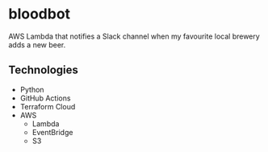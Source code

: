 # bloodbot

AWS Lambda that notifies a Slack channel when my favourite local brewery adds a
new beer.

## Technologies
- Python
- GitHub Actions
- Terraform Cloud
- AWS
  - Lambda
  - EventBridge
  - S3
